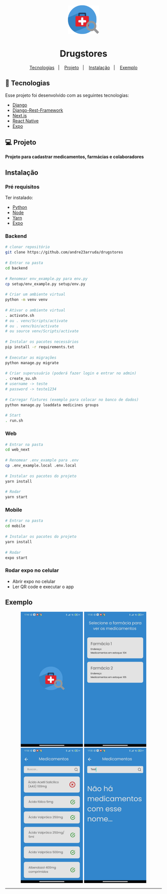 <h1 align="center">
    <img alt="Drugstores" title="Drugstores" src="backend/setup/static/images/logo.svg" width="100px" />
</h1>

<h1 align="center">
    Drugstores
</h1>

<p align="center">
	<a href="#-tecnologias">Tecnologias</a>&nbsp;&nbsp;&nbsp;|&nbsp;&nbsp;&nbsp;
	<a href="#-projeto">Projeto</a>&nbsp;&nbsp;&nbsp;|&nbsp;&nbsp;&nbsp;
	<a href="#instalação">Instalação</a>&nbsp;&nbsp;&nbsp;|&nbsp;&nbsp;&nbsp;
	<a href="#instalação">Exemplo</a>
</p>

## 🚀 Tecnologias
Esse projeto foi desenvolvido com as seguintes tecnologias:
- [Django](https://www.djangoproject.com/)
- [Django-Rest-Framework](https://www.django-rest-framework.org/)
- [Next.js](https://nextjs.org/)
- [React Native](https://reactnative.dev/)
- [Expo](https://expo.io/)


## 💻 Projeto
**Projeto para cadastrar medicamentos, farmácias e colaboradores**


## Instalação
### Pré requisitos
Ter instalado:
- [Python](https://www.python.org/downloads/)
- [Node](https://nodejs.org/en/download/)
- [Yarn](https://classic.yarnpkg.com/en/docs/install/)
- [Expo](https://docs.expo.dev/get-started/installation/)


### Backend
```sh
# clonar repositório
git clone https://github.com/andre23arruda/drugstores

# Entrar na pasta
cd backend

# Renomear env_example.py para env.py
cp setup/env_example.py setup/env.py

# Criar um ambiente virtual
python -m venv venv

# Ativar o ambiente virtual
. activate.sh
# ou . venv/Scripts/activate
# ou . venv/bin/activate
# ou source venv/Scripts/activate

# Instalar os pacotes necessários
pip install -r requirements.txt

# Executar as migrações
python manage.py migrate

# Criar superusuário (poderá fazer login e entrar no admin)
. create_su.sh
# username -> teste
# password -> teste1234

# Carregar fixtures (exemplo para colocar no banco de dados)
python manage.py loaddata medicines groups

# Start
. run.sh
```

### Web
```sh
# Entrar na pasta
cd web_next

# Renomear .env_example para .env
cp .env_example.local .env.local

# Instalar os pacotes do projeto
yarn install

# Rodar
yarn start
```

### Mobile
```sh
# Entrar na pasta
cd mobile

# Instalar os pacotes do projeto
yarn install

# Rodar
expo start
```

### Rodar expo no celular
- Abrir expo no celular
- Ler QR code e executar o app


## Exemplo
<div align="center">
    <img alt="Splash Screen" title="Splash Screen" src=".github/screen-1.png" width="200px" />
    <img alt="Screen 2" title="Screen 2" src=".github/screen-2.png" width="200px" />
    <img alt="Screen 3" title="Screen 3" src=".github/screen-3.png" width="200px" />
    <img alt="Screen 4" title="Screen 4" src=".github/screen-4.png" width="200px" />
</div>
<hr>
